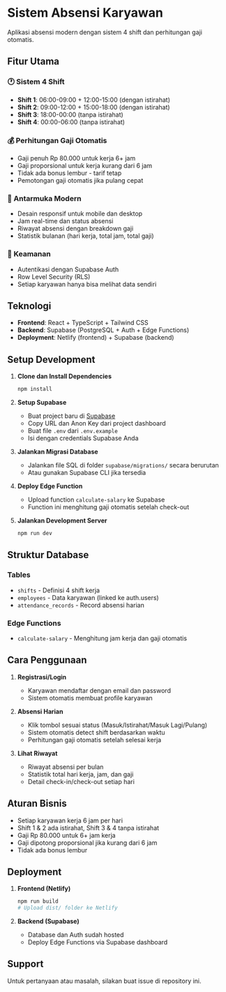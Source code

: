 # Sistem Absensi Karyawan

Aplikasi absensi modern dengan sistem 4 shift dan perhitungan gaji otomatis.

## Fitur Utama

### 🕐 Sistem 4 Shift
- **Shift 1**: 06:00-09:00 + 12:00-15:00 (dengan istirahat)
- **Shift 2**: 09:00-12:00 + 15:00-18:00 (dengan istirahat)  
- **Shift 3**: 18:00-00:00 (tanpa istirahat)
- **Shift 4**: 00:00-06:00 (tanpa istirahat)

### 💰 Perhitungan Gaji Otomatis
- Gaji penuh Rp 80.000 untuk kerja 6+ jam
- Gaji proporsional untuk kerja kurang dari 6 jam
- Tidak ada bonus lembur - tarif tetap
- Pemotongan gaji otomatis jika pulang cepat

### 📱 Antarmuka Modern
- Desain responsif untuk mobile dan desktop
- Jam real-time dan status absensi
- Riwayat absensi dengan breakdown gaji
- Statistik bulanan (hari kerja, total jam, total gaji)

### 🔐 Keamanan
- Autentikasi dengan Supabase Auth
- Row Level Security (RLS)
- Setiap karyawan hanya bisa melihat data sendiri

## Teknologi

- **Frontend**: React + TypeScript + Tailwind CSS
- **Backend**: Supabase (PostgreSQL + Auth + Edge Functions)
- **Deployment**: Netlify (frontend) + Supabase (backend)

## Setup Development

1. **Clone dan Install Dependencies**
   ```bash
   npm install
   ```

2. **Setup Supabase**
   - Buat project baru di [Supabase](https://supabase.com)
   - Copy URL dan Anon Key dari project dashboard
   - Buat file `.env` dari `.env.example`
   - Isi dengan credentials Supabase Anda

3. **Jalankan Migrasi Database**
   - Jalankan file SQL di folder `supabase/migrations/` secara berurutan
   - Atau gunakan Supabase CLI jika tersedia

4. **Deploy Edge Function**
   - Upload function `calculate-salary` ke Supabase
   - Function ini menghitung gaji otomatis setelah check-out

5. **Jalankan Development Server**
   ```bash
   npm run dev
   ```

## Struktur Database

### Tables
- `shifts` - Definisi 4 shift kerja
- `employees` - Data karyawan (linked ke auth.users)
- `attendance_records` - Record absensi harian

### Edge Functions
- `calculate-salary` - Menghitung jam kerja dan gaji otomatis

## Cara Penggunaan

1. **Registrasi/Login**
   - Karyawan mendaftar dengan email dan password
   - Sistem otomatis membuat profile karyawan

2. **Absensi Harian**
   - Klik tombol sesuai status (Masuk/Istirahat/Masuk Lagi/Pulang)
   - Sistem otomatis detect shift berdasarkan waktu
   - Perhitungan gaji otomatis setelah selesai kerja

3. **Lihat Riwayat**
   - Riwayat absensi per bulan
   - Statistik total hari kerja, jam, dan gaji
   - Detail check-in/check-out setiap hari

## Aturan Bisnis

- Setiap karyawan kerja 6 jam per hari
- Shift 1 & 2 ada istirahat, Shift 3 & 4 tanpa istirahat
- Gaji Rp 80.000 untuk 6+ jam kerja
- Gaji dipotong proporsional jika kurang dari 6 jam
- Tidak ada bonus lembur

## Deployment

1. **Frontend (Netlify)**
   ```bash
   npm run build
   # Upload dist/ folder ke Netlify
   ```

2. **Backend (Supabase)**
   - Database dan Auth sudah hosted
   - Deploy Edge Functions via Supabase dashboard

## Support

Untuk pertanyaan atau masalah, silakan buat issue di repository ini.